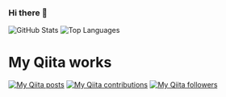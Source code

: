 ### Hi there 👋

![GitHub Stats](https://github-readme-stats.vercel.app/api?username=yahsan2&count_private=true&show_icons=true&theme=buefy)
![Top Languages](https://github-readme-stats.vercel.app/api/top-langs/?username=yahsan2&layout=compact&theme=buefy)

# My Qiita works

[![My Qiita posts](https://qiita-badge.apiapi.app/s/yahsan2/posts.svg)](http://qiita.com/yahsan2) [![My Qiita contributions](https://qiita-badge.apiapi.app/s/yahsan2/contributions.svg)](http://qiita.com/yahsan2) [![My Qiita followers](https://qiita-badge.apiapi.app/s/yahsan2/followers.svg)](http://qiita.com/yahsan2)
                
<!--
**yahsan2/yahsan2** is a ✨ _special_ ✨ repository because its `README.md` (this file) appears on your GitHub profile.

Here are some ideas to get you started:

- 🔭 I’m currently working on ...
- 🌱 I’m currently learning ...
- 👯 I’m looking to collaborate on ...
- 🤔 I’m looking for help with ...
- 💬 Ask me about ...
- 📫 How to reach me: ...
- 😄 Pronouns: ...
- ⚡ Fun fact: ...
-->
